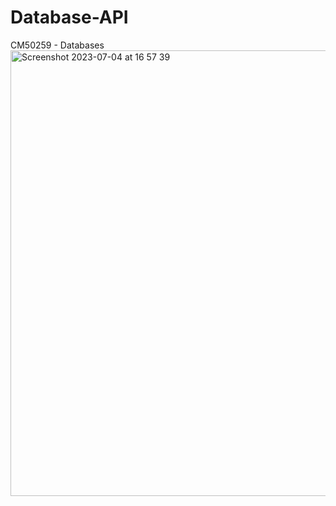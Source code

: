 # Database-API
CM50259 - Databases 
<img width="713" alt="Screenshot 2023-07-04 at 16 57 39" src="https://github.com/Peiwen0712/Database-API/assets/90221867/a3b71649-2768-474b-bedd-f1c11d265c4f">
